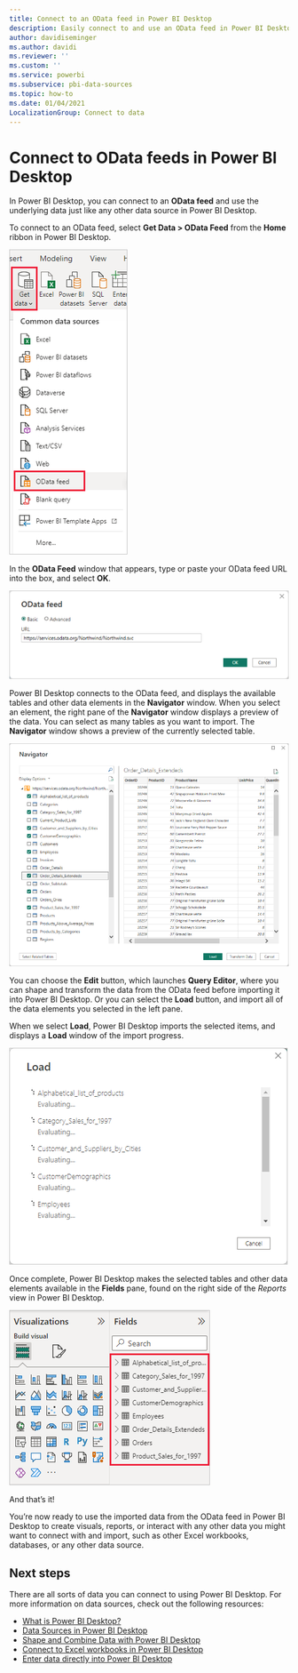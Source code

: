 ```yaml
---
title: Connect to an OData feed in Power BI Desktop
description: Easily connect to and use an OData feed in Power BI Desktop
author: davidiseminger
ms.author: davidi
ms.reviewer: ''
ms.custom: ''
ms.service: powerbi
ms.subservice: pbi-data-sources
ms.topic: how-to
ms.date: 01/04/2021
LocalizationGroup: Connect to data
---
```

# Connect to OData feeds in Power BI Desktop
In Power BI Desktop, you can connect to an **OData feed** and use the underlying data just like any other data source in Power BI Desktop.

To connect to an OData feed, select **Get Data > OData Feed** from the **Home** ribbon in Power BI Desktop.

![Screenshot of the Get Data ribbon in Power B I Desktop, showing the OData Feed selection.](media/desktop-connect-odata/connect-to-odata_1.png)

In the **OData Feed** window that appears, type or paste your OData feed URL into the box, and select **OK**.

![Screenshot of the OData Feed dialog, showing the URL field.](media/desktop-connect-odata/connect-to-odata_2.png)

Power BI Desktop connects to the OData feed, and displays the available tables and other data elements in the **Navigator** window. When you select an element, the right pane of the **Navigator** window displays a preview of the data. You can select as many tables as you want to import. The **Navigator** window shows a preview of the currently selected table.

![Screenshot of the Navigator dialog, showing a preview of the selected table's data.](media/desktop-connect-odata/connect-to-odata_3.png)

You can choose the **Edit** button, which launches **Query Editor**, where you can shape and transform the data from the OData feed before importing it into Power BI Desktop. Or you can select the **Load** button, and import all of the data elements you selected in the left pane.

When we select **Load**, Power BI Desktop imports the selected items, and displays a **Load** window of the import progress.

![Screenshot of the Load dialog, showing the import progress.](media/desktop-connect-odata/connect-to-odata_4.png)

Once complete, Power BI Desktop makes the selected tables and other data elements available in the **Fields** pane, found on the right side of the *Reports* view in Power BI Desktop.

![Screenshot of the Fields pane, showing the list of selected tables.](media/desktop-connect-odata/connect-to-odata_5.png)

And that’s it!

You’re now ready to use the imported data from the OData feed in Power BI Desktop to create visuals, reports, or interact with any other data you might want to connect with and import, such as other Excel workbooks, databases, or any other data source.

## Next steps
There are all sorts of data you can connect to using Power BI Desktop. For more information on data sources, check out the following resources:

* [What is Power BI Desktop?](../fundamentals/desktop-what-is-desktop.md)
* [Data Sources in Power BI Desktop](desktop-data-sources.md)
* [Shape and Combine Data with Power BI Desktop](desktop-shape-and-combine-data.md)
* [Connect to Excel workbooks in Power BI Desktop](desktop-connect-excel.md)   
* [Enter data directly into Power BI Desktop](desktop-enter-data-directly-into-desktop.md)   
